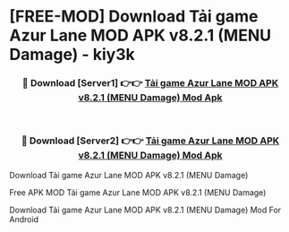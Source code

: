 # [FREE-MOD] Download Tải game Azur Lane MOD APK v8.2.1 (MENU Damage) - kiy3k


<div align="center">
<h3>🔴 Download [Server1] 👉👉 <a href="https://apk-comot.site?title=Tải_game_Azur_Lane_MOD_APK_v8.2.1_(MENU_Damage)">Tải game Azur Lane MOD APK v8.2.1 (MENU Damage) Mod Apk</a></h3><br>

<h3>🔴 Download [Server2] 👉👉 <a href="https://apk-comot.site?title=Tải_game_Azur_Lane_MOD_APK_v8.2.1_(MENU_Damage)">Tải game Azur Lane MOD APK v8.2.1 (MENU Damage) Mod Apk</a></h3>
</div>



Download Tải game Azur Lane MOD APK v8.2.1 (MENU Damage) 

Free APK MOD Tải game Azur Lane MOD APK v8.2.1 (MENU Damage) 

Download Tải game Azur Lane MOD APK v8.2.1 (MENU Damage) Mod For Android
